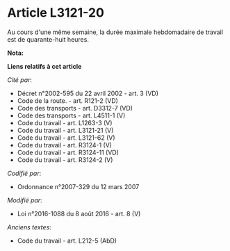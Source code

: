 # Article L3121-20

Au cours d'une même semaine, la durée maximale hebdomadaire de travail est de quarante-huit heures.

**Nota:**



**Liens relatifs à cet article**

_Cité par_:

  - Décret n°2002-595 du 22 avril 2002 - art. 3 (VD)
  - Code de la route. - art. R121-2 (VD)
  - Code des transports - art. D3312-7 (VD)
  - Code des transports - art. L4511-1 (V)
  - Code du travail - art. L1263-3 (V)
  - Code du travail - art. L3121-21 (V)
  - Code du travail - art. L3121-62 (V)
  - Code du travail - art. R3124-1 (V)
  - Code du travail - art. R3124-11 (VD)
  - Code du travail - art. R3124-2 (V)

_Codifié par_:

  - Ordonnance n°2007-329 du 12 mars 2007

_Modifié par_:

  - Loi n°2016-1088 du 8 août 2016 - art. 8 (V)

_Anciens textes_:

  - Code du travail - art. L212-5 (AbD)
